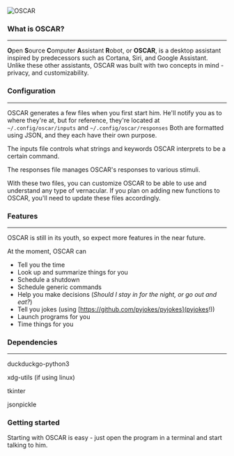 ![OSCAR](https://i.imgur.com/zMjKKeP.png)


### **What is OSCAR?**
---

**O**pen **S**ource **C**omputer **A**ssistant **R**obot, or **OSCAR**, is a desktop assistant inspired by predecessors such as Cortana, Siri, and Google Assistant. Unlike these other assistants, OSCAR was built with two concepts in mind - privacy, and customizability.


### **Configuration**
---

OSCAR generates a few files when you first start him. He'll notify you as to where they're at, but for reference, they're located at `~/.config/oscar/inputs` and `~/.config/oscar/responses`
Both are formatted using JSON, and they each have their own purpose.


The inputs file controls what strings and keywords OSCAR interprets to be a certain command.


The responses file manages OSCAR's responses to various stimuli.


With these two files, you can customize OSCAR to be able to use and understand any type of vernacular. If you plan on adding new functions to OSCAR, you'll need to update these files accordingly.

### **Features**
---
OSCAR is still in its youth, so expect more features in the near future.

At the moment, OSCAR can
* Tell you the time
* Look up and summarize things for you
* Schedule a shutdown
* Schedule generic commands
* Help you make decisions (*Should I stay in for the night, or go out and eat?*)
* Tell you jokes (using [https://github.com/pyjokes/pyjokes](pyjokes!))
* Launch programs for you
* Time things for you

### **Dependencies**
---

duckduckgo-python3

xdg-utils (if using linux)

tkinter

jsonpickle

### **Getting started**

Starting with OSCAR is easy - just open the program in a terminal and start talking to him.
